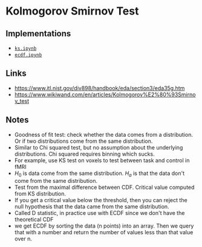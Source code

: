 # Kolmogorov Smirnov Test

## Implementations
- <a target="_blank" href="https://github.com/xnought/paper-implement/blob/main/ks/ks.ipynb"><code>ks.ipynb</code></a>
- <a target="_blank" href="https://github.com/xnought/paper-implement/blob/main/ks/ecdf.ipynb"><code>ecdf.ipynb</code></a>

## Links

- https://www.itl.nist.gov/div898/handbook/eda/section3/eda35g.htm
- https://www.wikiwand.com/en/articles/Kolmogorov%E2%80%93Smirnov_test

## Notes

- Goodness of fit test: check whether the data comes from a distribution. Or if two distributions come from the same distribution.
- Similar to Chi squared test, but no assumption about the underlying distributions. Chi squared requires binning which sucks.
- For example, use KS test on voxels to test between task and control in fMRI
- $H_0$ is data come from the same distribution. $H_a$ is that the data don't come from the same distribution.
- Test from the maximal difference between CDF. Critical value computed from KS distribution.
- If you get a critical value below the threshold, then you can reject the null hypothesis that the data came from the same distribution.
- Called D statistic, in practice use with ECDF since we don't have the theoretical CDF
- we get ECDF by sorting the data (n points) into an array. Then we query that with a number and return the number of values less than that value over n.
